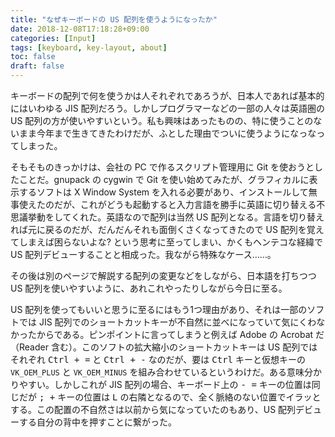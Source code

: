 ```yaml
---
title: "なぜキーボードの US 配列を使うようになったか"
date: 2018-12-08T17:18:28+09:00
categories: [Input]
tags: [keyboard, key-layout, about]
toc: false
draft: false
---
```


キーボードの配列で何を使うかは人それぞれであろうが、日本人であれば基本的にはいわゆる JIS 配列だろう。しかしプログラマーなどの一部の人々は英語圏の US 配列の方が使いやすいという。私も興味はあったものの、特に使うことのないまま今年まで生きてきたわけだが、ふとした理由でついに使うようになっなってしまった。

そもそものきっかけは、会社の PC で作るスクリプト管理用に Git を使おうとしたことだ。gnupack の cygwin で Git を使い始めてみたが、グラフィカルに表示するソフトは X Window System を入れる必要があり、インストールして無事使えたのだが、これがどうも起動すると入力言語を勝手に英語に切り替える不思議挙動をしてくれた。英語なので配列は当然 US 配列となる。言語を切り替えれば元に戻るのだが、だんだんそれも面倒くさくなってきたので US 配列を覚えてしまえば困らないよな? という思考に至ってしまい、かくもヘンテコな経緯で US 配列デビューすることと相成った。我ながら特殊なケース……。

その後は別のページで解説する配列の変更などをしながら、日本語を打ちつつ US 配列を使いやすいように、あれこれやったりしながら今日に至る。

US 配列を使ってもいいと思うに至るにはもう1つ理由があり、それは一部のソフトでは JIS 配列でのショートカットキーが不自然に並べになっていて気にくわなかったからである。ピンポイントに言ってしまうと例えば Adobe の Acrobat だ（Reader 含む）。このソフトの拡大縮小のショートカットキーは US 配列ではそれぞれ <kbd>Ctrl + =</kbd> と <kbd>Ctrl + -</kbd> なのだが、要は <kbd>Ctrl</kbd> キーと仮想キーの `VK_OEM_PLUS` と `VK_OEM_MINUS` を組み合わせているというわけだ。ある意味分かりやすい。しかしこれが JIS 配列の場合、キーボード上の <kbd>- =</kbd> キーの位置は同じだが <kbd>; +</kbd> キーの位置は <kbd>L</kbd> の右隣となるので、全く脈絡のない位置でイラッとする。この配置の不自然さは以前から気になっていたのもあり、US 配列デビューする自分の背中を押すことに繋がった。
